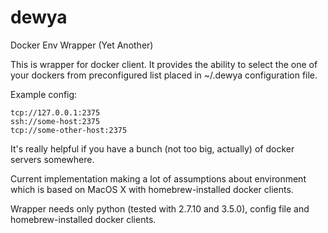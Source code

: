 # dewya
Docker Env Wrapper (Yet Another)

This is wrapper for docker client. It provides the ability to select
the one of your dockers from preconfigured list placed in ~/.dewya configuration file.

Example config:
```
tcp://127.0.0.1:2375
ssh://some-host:2375
tcp://some-other-host:2375
```

It's really helpful if you have a bunch (not too big, actually) of
docker servers somewhere.

Current implementation making a lot of assumptions about environment
which is based on MacOS X with homebrew-installed docker clients.

Wrapper needs only python (tested with 2.7.10 and 3.5.0), config
file and homebrew-installed docker clients.
